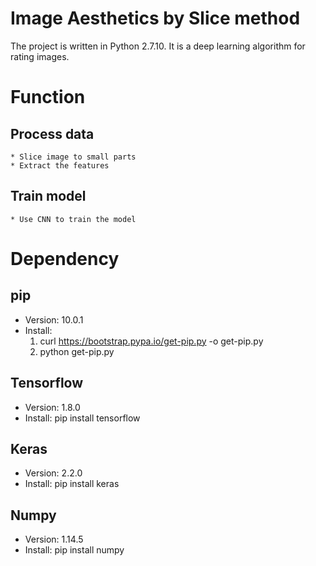 # Image Aesthetics by Slice method
The project is written in Python 2.7.10. It is a deep learning algorithm for rating images.

# Function

## Process data
    * Slice image to small parts
    * Extract the features

## Train model
    * Use CNN to train the model

# Dependency
    
## pip
* Version: 10.0.1
* Install: 
    1. curl https://bootstrap.pypa.io/get-pip.py -o get-pip.py
    2. python get-pip.py
    
## Tensorflow
* Version: 1.8.0
* Install: pip install tensorflow

## Keras
* Version: 2.2.0
* Install: pip install keras

## Numpy
* Version: 1.14.5
* Install: pip install numpy
